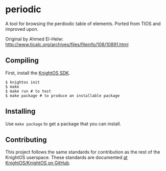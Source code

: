 # periodic

A tool for browsing the perdiodic table of elements. Ported from TIOS and improved upon.

Original by Ahmed El-Helw: http://www.ticalc.org/archives/files/fileinfo/108/10891.html

## Compiling

First, install the [KnightOS SDK](http://www.knightos.org/sdk).

    $ knightos init
    $ make
    $ make run # to test
    $ make package # to produce an installable package

## Installing

Use `make package` to get a package that you can install.

## Contributing

This project follows the same standards for contribution as the rest of the KnightOS userspace.
These standards are documented [at KnightOS/KnightOS on GitHub](https://github.com/KnightOS/KnightOS/blob/master/CONTRIBUTING).
